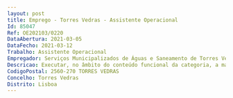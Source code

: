 ```yaml
--- 
layout: post
title: Emprego - Torres Vedras - Assistente Operacional
Id: 85047
Ref: OE202103/0220
DataAbertura: 2021-03-05
DataFecho: 2021-03-12
Trabalho: Assistente Operacional
Empregador: Serviços Municipalizados de Águas e Saneamento de Torres Vedras
Descricao: Executar, no âmbito do conteúdo funcional da categoria, a manutenção dos equipamentos destinados à drenagem e elevação de esgotos e todos os trabalhos complementares, no âmbito das atribuições da Unidade de Operações de Água e Ambiente destes SMAS.
CodigoPostal: 2560-270 TORRES VEDRAS
Concelho: Torres Vedras
Distrito: Lisboa
--- 
```

